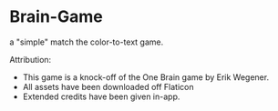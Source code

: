 # Brain-Game
a "simple" match the color-to-text game. 

Attribution:
- This game is a knock-off of the One Brain game by Erik Wegener.
- All assets have been downloaded off Flaticon
- Extended credits have been given in-app.


